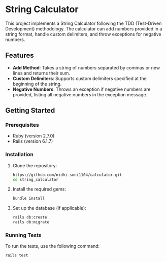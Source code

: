# String Calculator

This project implements a String Calculator following the TDD (Test-Driven Development) methodology. The calculator can add numbers provided in a string format, handle custom delimiters, and throw exceptions for negative numbers.

## Features

- **Add Method**: Takes a string of numbers separated by commas or new lines and returns their sum.
- **Custom Delimiters**: Supports custom delimiters specified at the beginning of the string.
- **Negative Numbers**: Throws an exception if negative numbers are provided, listing all negative numbers in the exception message.

## Getting Started

### Prerequisites

- Ruby (version 2.7.0)
- Rails (version 6.1.7)

### Installation

1. Clone the repository:
    ```bash
    https://github.com/nidhi-soni1104/calculator.git
    cd string_calculator
    ```

2. Install the required gems:
    ```bash
    bundle install
    ```

3. Set up the database (if applicable):
    ```bash
    rails db:create
    rails db:migrate
    ```

### Running Tests

To run the tests, use the following command:
```bash
rails test
